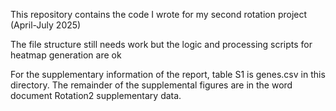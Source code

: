 This repository contains the code I wrote for my second rotation project (April-July 2025) 

The file structure still needs work but the logic and processing scripts for heatmap generation are ok

For the supplementary information of the report, table S1 is genes.csv in this directory. The remainder of the supplemental figures are in the word document Rotation2 supplementary data.
